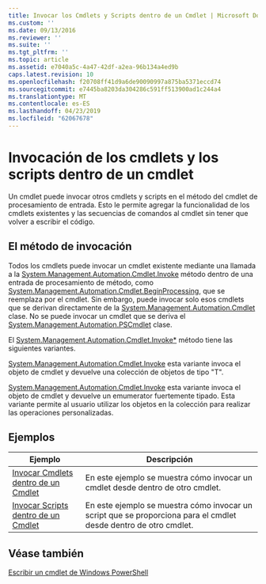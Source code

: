 ```yaml
---
title: Invocar los Cmdlets y Scripts dentro de un Cmdlet | Microsoft Docs
ms.custom: ''
ms.date: 09/13/2016
ms.reviewer: ''
ms.suite: ''
ms.tgt_pltfrm: ''
ms.topic: article
ms.assetid: e7040a5c-4a47-42df-a2ea-96b134a4ed9b
caps.latest.revision: 10
ms.openlocfilehash: f20708ff41d9a6de90090997a875ba5371eccd74
ms.sourcegitcommit: e7445ba8203da304286c591ff513900ad1c244a4
ms.translationtype: MT
ms.contentlocale: es-ES
ms.lasthandoff: 04/23/2019
ms.locfileid: "62067678"
---
```

# <a name="invoking-cmdlets-and-scripts-within-a-cmdlet"></a>Invocación de los cmdlets y los scripts dentro de un cmdlet

Un cmdlet puede invocar otros cmdlets y scripts en el método del cmdlet de procesamiento de entrada. Esto le permite agregar la funcionalidad de los cmdlets existentes y las secuencias de comandos al cmdlet sin tener que volver a escribir el código.

## <a name="the-invoke-method"></a>El método de invocación

Todos los cmdlets puede invocar un cmdlet existente mediante una llamada a la [System.Management.Automation.Cmdlet.Invoke](/dotnet/api/System.Management.Automation.Cmdlet.Invoke) método dentro de una entrada de procesamiento de método, como [ System.Management.Automation.Cmdlet.BeginProcessing](/dotnet/api/System.Management.Automation.Cmdlet.BeginProcessing), que se reemplaza por el cmdlet. Sin embargo, puede invocar solo esos cmdlets que se derivan directamente de la [System.Management.Automation.Cmdlet](/dotnet/api/System.Management.Automation.Cmdlet) clase. No se puede invocar un cmdlet que se deriva el [System.Management.Automation.PSCmdlet](/dotnet/api/System.Management.Automation.PSCmdlet) clase.

El [System.Management.Automation.Cmdlet.Invoke*](/dotnet/api/System.Management.Automation.Cmdlet.Invoke) método tiene las siguientes variantes.

[System.Management.Automation.Cmdlet.Invoke](/dotnet/api/System.Management.Automation.Cmdlet.Invoke) esta variante invoca el objeto de cmdlet y devuelve una colección de objetos de tipo "T".

[System.Management.Automation.Cmdlet.Invoke](/dotnet/api/System.Management.Automation.Cmdlet.Invoke) esta variante invoca el objeto de cmdlet y devuelve un emumerator fuertemente tipado. Esta variante permite al usuario utilizar los objetos en la colección para realizar las operaciones personalizadas.

## <a name="examples"></a>Ejemplos

|Ejemplo|Descripción|
|-------------|-----------------|
|[Invocar Cmdlets dentro de un Cmdlet](./how-to-invoke-a-cmdlet-from-within-a-cmdlet.md)|En este ejemplo se muestra cómo invocar un cmdlet desde dentro de otro cmdlet.|
|[Invocar Scripts dentro de un Cmdlet](./how-to-invoke-scripts-within-a-cmdlet.md)|En este ejemplo se muestra cómo invocar un script que se proporciona para el cmdlet desde dentro de otro cmdlet.|

## <a name="see-also"></a>Véase también

[Escribir un cmdlet de Windows PowerShell](./writing-a-windows-powershell-cmdlet.md)
